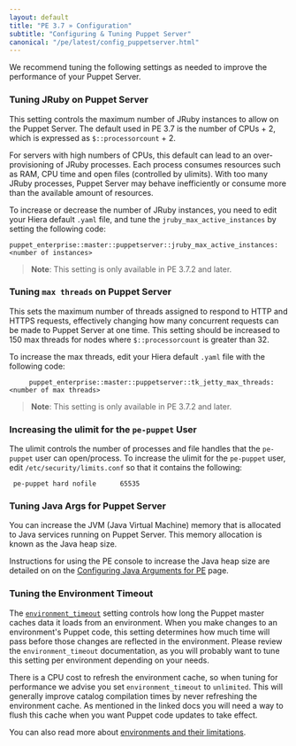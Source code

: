 ```yaml
---
layout: default
title: "PE 3.7 » Configuration"
subtitle: "Configuring & Tuning Puppet Server"
canonical: "/pe/latest/config_puppetserver.html"
---
```


We recommend tuning the following settings as needed to improve the performance of your Puppet Server. 

### Tuning JRuby on Puppet Server 

This setting controls the maximum number of JRuby instances to allow on the Puppet Server. The default used in PE 3.7 is the number of CPUs + 2, which is expressed as `$::processorcount` + 2.

For servers with high numbers of CPUs, this default can lead to an over-provisioning of JRuby processes. Each process consumes resources such as RAM, CPU time and open files (controlled by ulimits). With too many JRuby processes, Puppet Server may behave inefficiently or consume more than the available amount of resources.

To increase or decrease the number of JRuby instances, you need to edit your Hiera default `.yaml` file, and tune the `jruby_max_active_instances` by setting the following code:

	puppet_enterprise::master::puppetserver::jruby_max_active_instances: <number of instances>

> **Note**: This setting is only available in PE 3.7.2 and later. 

### Tuning `max threads` on Puppet Server

This sets the maximum number of threads assigned to respond to HTTP and HTTPS requests, effectively changing how many concurrent requests can be made to Puppet Server at one time. This setting should be increased to 150 max threads for nodes where `$::processorcount` is greater than 32.

To increase the max threads, edit your Hiera default `.yaml` file with the following code:

         puppet_enterprise::master::puppetserver::tk_jetty_max_threads: <number of max threads>

> **Note**: This setting is only available in PE 3.7.2 and later.

### Increasing the ulimit for the `pe-puppet` User
The ulimit controls the number of processes and file handles that the `pe-puppet` user can open/process. To increase the ulimit for the `pe-puppet` user, edit `/etc/security/limits.conf` so that it contains the following: 

     pe-puppet hard	nofile      65535
  
### Tuning Java Args for Puppet Server

You can increase the JVM (Java Virtual Machine) memory that is allocated to Java services running on Puppet Server. This memory allocation is known as the Java heap size.

Instructions for using the PE console to increase the Java heap size are detailed on on the [Configuring Java Arguments for PE](/config_java_args.html#pe-puppet-server-service) page. 

### Tuning the Environment Timeout

The [`environment_timeout`](/reference/config_file_environment.html#environmenttimeout) setting controls how long the Puppet master caches data it loads from an environment. When you make changes to an environment's Puppet code, this setting determines how much time will pass before those changes are reflected in the environment. Please review the `environment_timeout` documentation, as you will probably want to tune this setting per environment depending on your needs.

There is a CPU cost to refresh the environment cache, so when tuning for performance we advise you set `environment_timeout`  to `unlimited`. This will generally improve catalog compilation times by never refreshing the environment cache. As mentioned in the linked docs you will need a way to flush this cache when you want Puppet code updates to take effect. 

You can also read more about [environments and their limitations](/reference/environments_limitations.html#environments:-limitations-of-environments). 

